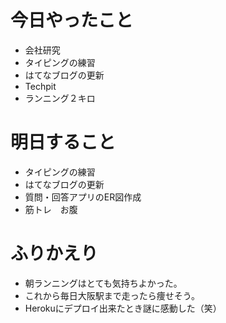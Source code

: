 # 今日やったこと
- 会社研究
- タイピングの練習
- はてなブログの更新
- Techpit
- ランニング２キロ

# 明日すること
- タイピングの練習
- はてなブログの更新
- 質問・回答アプリのER図作成
- 筋トレ　お腹

# ふりかえり
- 朝ランニングはとても気持ちよかった。
- これから毎日大阪駅まで走ったら痩せそう。
- Herokuにデプロイ出来たとき謎に感動した（笑）
